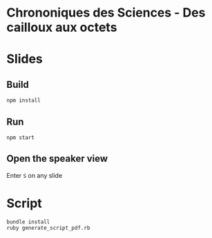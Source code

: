 # Chrononiques des Sciences - Des cailloux aux octets

# Slides

## Build

```
npm install
```

## Run

```
npm start
```

## Open the speaker view

Enter  `S` on any slide

# Script

```
bundle install
ruby generate_script_pdf.rb
```